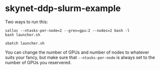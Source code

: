 # skynet-ddp-slurm-example


Two ways to run this:

```
salloc --ntasks-per-node=2 --gres=gpu:2 --nodes=2 bash -l
bash launcher.sh
```

```
sbatch launcher.sh
```


You can change the number of GPUs and number of nodes to whatever suits your fancy, but make sure that `--ntasks-per-node` is always
set to the number of GPUs you reservered.
